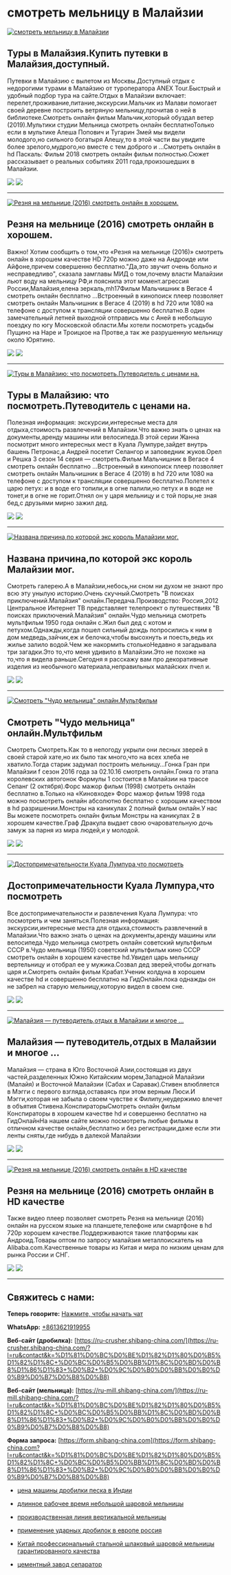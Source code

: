 # смотреть мельницу в Малайзии

<a href="https://swt.shibang-china.com/?l=ru&img&k=%D1%81%D0%BC%D0%BE%D1%82%D1%80%D0%B5%D1%82%D1%8C+%D0%BC%D0%B5%D0%BB%D1%8C%D0%BD%D0%B8%D1%86%D1%83+%D0%B2+%D0%9C%D0%B0%D0%BB%D0%B0%D0%B9%D0%B7%D0%B8%D0%B8" target="_blank">![смотреть мельницу в Малайзии](http://static.shibang-china.com/all-800x300/369.jpg)</a>

## Туры в Малайзия.Купить путевки в Малайзия,доступный.
Путевки в Малайзию с вылетом из Москвы.Доступный отдых с недорогими турами в Малайзию от туроператора ANEX Tour.Быстрый и удобный подбор тура на сайте.Отдых в Малайзии включает: перелет,проживание,питание,экскурсии.Мальчик из Малави помогает своей деревне построить ветряную мельницу,прочитав о ней в библиотеке.Смотреть онлайн фильм Мальчик,который обуздал ветер (2019).Мультики студии Мельница смотреть онлайн бесплатноТолько если в мультике Алеша Попович и Тугарин Змей мы видели молодого,но сильного богатыря Алешу,то в этой части вы увидите более зрелого,мудрого,но вместе с тем доброго и …Смотреть онлайн в hd Паскаль: Фильм 2018 смотреть онлайн фильм полностью.Сюжет рассказывает о реальных событиях 2011 года,произошедших в Малайзии.


<a href="https://whatsapp.shibangsoft.com/WhatsApp.php" target="_blank" title="WhatsApp">![](http://static.shibang-china.com/icon/whatsapp.png)</a> <a href="https://swt.shibang-china.com/?l=ru&icon&k=%D1%81%D0%BC%D0%BE%D1%82%D1%80%D0%B5%D1%82%D1%8C+%D0%BC%D0%B5%D0%BB%D1%8C%D0%BD%D0%B8%D1%86%D1%83+%D0%B2+%D0%9C%D0%B0%D0%BB%D0%B0%D0%B9%D0%B7%D0%B8%D0%B8" target="_blank">![](http://static.shibang-china.com/icon/chat-ru.png)</a>

---

<a href="https://swt.shibang-china.com/?l=ru&img&k=%D1%81%D0%BC%D0%BE%D1%82%D1%80%D0%B5%D1%82%D1%8C+%D0%BC%D0%B5%D0%BB%D1%8C%D0%BD%D0%B8%D1%86%D1%83+%D0%B2+%D0%9C%D0%B0%D0%BB%D0%B0%D0%B9%D0%B7%D0%B8%D0%B8" target="_blank">![Резня на мельнице (2016) смотреть онлайн в хорошем.](http://static.shibang-china.com/all-800x300/1066.jpg)</a>

## Резня на мельнице (2016) смотреть онлайн в хорошем.
Важно! Хотим сообщить о том,что &#171;Резня на мельнице (2016)&#187; смотреть онлайн в хорошем качестве HD 720p можно даже на Андроиде или Айфоне,причем совершенно бесплатно.&quot;Да,это звучит очень больно и несправедливо&quot;, сказала замглавы МИД о том,почему власти Малайзии льют воду на мельницу РФ,и пояснила этот момент.агрессия России,Малайзия,елена зеркаль,mh17Фильм Мальчишник в Вегасе 4 смотреть онлайн бесплатно …Встроенный в кинопоиск плеер позволяет смотреть онлайн Мальчишник в Вегасе 4 (2019) в hd 720 или 1080 на телефоне с доступом к трансляции совершенно бесплатно.В один замечательный летней выходной отправись мы с Аней в небольшую поездку по югу Московской области.Мы хотели посмотреть усадьбы Пущино на Наре и Троицкое на Протве,а так же разрушенную мельницу около Юрятино.


<a href="https://whatsapp.shibangsoft.com/WhatsApp.php" target="_blank" title="WhatsApp">![](http://static.shibang-china.com/icon/whatsapp.png)</a> <a href="https://swt.shibang-china.com/?l=ru&icon&k=%D1%81%D0%BC%D0%BE%D1%82%D1%80%D0%B5%D1%82%D1%8C+%D0%BC%D0%B5%D0%BB%D1%8C%D0%BD%D0%B8%D1%86%D1%83+%D0%B2+%D0%9C%D0%B0%D0%BB%D0%B0%D0%B9%D0%B7%D0%B8%D0%B8" target="_blank">![](http://static.shibang-china.com/icon/chat-ru.png)</a>

---

<a href="https://swt.shibang-china.com/?l=ru&img&k=%D1%81%D0%BC%D0%BE%D1%82%D1%80%D0%B5%D1%82%D1%8C+%D0%BC%D0%B5%D0%BB%D1%8C%D0%BD%D0%B8%D1%86%D1%83+%D0%B2+%D0%9C%D0%B0%D0%BB%D0%B0%D0%B9%D0%B7%D0%B8%D0%B8" target="_blank">![Туры в Малайзию: что посмотреть.Путеводитель с ценами на.](http://static.shibang-china.com/all-800x300/1300.jpg)</a>

## Туры в Малайзию: что посмотреть.Путеводитель с ценами на.
Полезная информация: экскурсии,интересные места для отдыха,стоимость развлечений в Малайзии.Что важно знать о ценах на документы,аренду машины или велосипеда.В этой серии Жанна посмотрит много интересных мест в Куала Лумпуре,зайдет внутрь башень Петронас,а Андрей посетит Селангор и заповедник жуков.Орел и Решка 3 сезон 14 серия — смотреть.Фильм Мальчишник в Вегасе 4 смотреть онлайн бесплатно …Встроенный в кинопоиск плеер позволяет смотреть онлайн Мальчишник в Вегасе 4 (2019) в hd 720 или 1080 на телефоне с доступом к трансляции совершенно бесплатно.Полетел к царю петух: и в воде его топили,и в огне палили,но петух и в воде не тонет,и в огне не горит.Отнял он у царя мельницу и с той поры,не зная бед,с друзьями мирно зажил дед.


<a href="https://whatsapp.shibangsoft.com/WhatsApp.php" target="_blank" title="WhatsApp">![](http://static.shibang-china.com/icon/whatsapp.png)</a> <a href="https://swt.shibang-china.com/?l=ru&icon&k=%D1%81%D0%BC%D0%BE%D1%82%D1%80%D0%B5%D1%82%D1%8C+%D0%BC%D0%B5%D0%BB%D1%8C%D0%BD%D0%B8%D1%86%D1%83+%D0%B2+%D0%9C%D0%B0%D0%BB%D0%B0%D0%B9%D0%B7%D0%B8%D0%B8" target="_blank">![](http://static.shibang-china.com/icon/chat-ru.png)</a>

---

<a href="https://swt.shibang-china.com/?l=ru&img&k=%D1%81%D0%BC%D0%BE%D1%82%D1%80%D0%B5%D1%82%D1%8C+%D0%BC%D0%B5%D0%BB%D1%8C%D0%BD%D0%B8%D1%86%D1%83+%D0%B2+%D0%9C%D0%B0%D0%BB%D0%B0%D0%B9%D0%B7%D0%B8%D0%B8" target="_blank">![Названа причина,по которой экс король Малайзии мог.](http://static.shibang-china.com/all-800x300/357.jpg)</a>

## Названа причина,по которой экс король Малайзии мог.
Смотреть галерею.А в Малайзии,небось,ни сном ни духом не знают про всю эту унылую историю.Очень скучный.Смотреть &quot;В поисках приключений.Малайзия&quot; онлайн.Передача.Производство: Россия,2012 Центральное Интернет ТВ представляет телепроект о путешествиях &quot;В поисках приключений.Малайзия&quot; онлайн.Чудо мельница смотреть мультфильм 1950 года онлайн с.Жил был дед с котом и петухом.Однажды,когда пошел сильный дождь попросились к ним в дом медведь,зайчик,еж и белочка,чтобы высохнуть и поесть,ведь их жилье залило водой.Чем же накормить столькоНедавно я загадывала три загадки.Это то,что меня удивило в Малайзии.Это не похоже на то,что я видела раньше.Сегодня я расскажу вам про декоративные изделия из необычного материала,неправильных малайских пчел и.


<a href="https://whatsapp.shibangsoft.com/WhatsApp.php" target="_blank" title="WhatsApp">![](http://static.shibang-china.com/icon/whatsapp.png)</a> <a href="https://swt.shibang-china.com/?l=ru&icon&k=%D1%81%D0%BC%D0%BE%D1%82%D1%80%D0%B5%D1%82%D1%8C+%D0%BC%D0%B5%D0%BB%D1%8C%D0%BD%D0%B8%D1%86%D1%83+%D0%B2+%D0%9C%D0%B0%D0%BB%D0%B0%D0%B9%D0%B7%D0%B8%D0%B8" target="_blank">![](http://static.shibang-china.com/icon/chat-ru.png)</a>

---

<a href="https://swt.shibang-china.com/?l=ru&img&k=%D1%81%D0%BC%D0%BE%D1%82%D1%80%D0%B5%D1%82%D1%8C+%D0%BC%D0%B5%D0%BB%D1%8C%D0%BD%D0%B8%D1%86%D1%83+%D0%B2+%D0%9C%D0%B0%D0%BB%D0%B0%D0%B9%D0%B7%D0%B8%D0%B8" target="_blank">![Смотреть &quot;Чудо мельница&quot; онлайн.Мультфильм](http://static.shibang-china.com/all-800x300/807.jpg)</a>

## Смотреть &quot;Чудо мельница&quot; онлайн.Мультфильм
Смотреть Смотреть.Как то в непогоду укрыли они лесных зверей в своей старой хате,но их было так много,что на всех хлеба не хватило.Тогда старик задумал построить мельницу…Гонка Гран при Малайзии f сезон 2016 года за 02.10.16 смотреть онлайн.Гонка го этапа королевских автогонок Формулы 1 состоится в Малайзии на трассе Сепанг (2 октября).Форс мажор фильм (1998) смотреть онлайн бесплатно в.Только на &#171;Киновходе&#187; Форс мажор фильм 1998 года можно посмотреть онлайн абсолютно бесплатно с хорошим качеством в hd разришении.Монстры на каникулах 2 полный фильм онлайн.У нас Вы можете посмотреть онлайн фильм Монстры на каникулах 2 в хорошем качестве.Граф Дракула выдает свою очаровательную дочь замуж за парня из мира людей,и у молодой.


<a href="https://whatsapp.shibangsoft.com/WhatsApp.php" target="_blank" title="WhatsApp">![](http://static.shibang-china.com/icon/whatsapp.png)</a> <a href="https://swt.shibang-china.com/?l=ru&icon&k=%D1%81%D0%BC%D0%BE%D1%82%D1%80%D0%B5%D1%82%D1%8C+%D0%BC%D0%B5%D0%BB%D1%8C%D0%BD%D0%B8%D1%86%D1%83+%D0%B2+%D0%9C%D0%B0%D0%BB%D0%B0%D0%B9%D0%B7%D0%B8%D0%B8" target="_blank">![](http://static.shibang-china.com/icon/chat-ru.png)</a>

---

<a href="https://swt.shibang-china.com/?l=ru&img&k=%D1%81%D0%BC%D0%BE%D1%82%D1%80%D0%B5%D1%82%D1%8C+%D0%BC%D0%B5%D0%BB%D1%8C%D0%BD%D0%B8%D1%86%D1%83+%D0%B2+%D0%9C%D0%B0%D0%BB%D0%B0%D0%B9%D0%B7%D0%B8%D0%B8" target="_blank">![Достопримечательности Куала Лумпура,что посмотреть](http://static.shibang-china.com/all-800x300/486.jpg)</a>

## Достопримечательности Куала Лумпура,что посмотреть
Все достопримечательности и развлечения Куала Лумпура: что посмотреть и чем заняться.Полезная информация: экскурсии,интересные места для отдыха,стоимость развлечений в Малайзии.Что важно знать о ценах на документы,аренду машины или велосипеда.Чудо мельница смотреть онлайн советский мультфильм СССР в.Чудо мельница (1950) советский мультфильм кино СССР смотреть онлайн в хорошем качестве hd.Увидел царь мельницу вертельницу и отобрал ее у мужика.Созвал дед зверей,чтобы догнать царя и.Смотреть онлайн фильм Крабат.Ученик колдуна в хорошем качестве hd и совершенно бесплатно на ГидОнлайн.пока однажды он не забрел на старую мельницу,которую видел в своем сне.


<a href="https://whatsapp.shibangsoft.com/WhatsApp.php" target="_blank" title="WhatsApp">![](http://static.shibang-china.com/icon/whatsapp.png)</a> <a href="https://swt.shibang-china.com/?l=ru&icon&k=%D1%81%D0%BC%D0%BE%D1%82%D1%80%D0%B5%D1%82%D1%8C+%D0%BC%D0%B5%D0%BB%D1%8C%D0%BD%D0%B8%D1%86%D1%83+%D0%B2+%D0%9C%D0%B0%D0%BB%D0%B0%D0%B9%D0%B7%D0%B8%D0%B8" target="_blank">![](http://static.shibang-china.com/icon/chat-ru.png)</a>

---

<a href="https://swt.shibang-china.com/?l=ru&img&k=%D1%81%D0%BC%D0%BE%D1%82%D1%80%D0%B5%D1%82%D1%8C+%D0%BC%D0%B5%D0%BB%D1%8C%D0%BD%D0%B8%D1%86%D1%83+%D0%B2+%D0%9C%D0%B0%D0%BB%D0%B0%D0%B9%D0%B7%D0%B8%D0%B8" target="_blank">![Малайзия — путеводитель,отдых в Малайзии и многое …](http://static.shibang-china.com/all-800x300/833.jpg)</a>

## Малайзия — путеводитель,отдых в Малайзии и многое …
Малайзия — страна в Юго Восточной Азии,состоящая из двух частей,разделенных Южно Китайским морем,Западной Малайзии (Малайя) и Восточной Малайзии (Сабах и Саравак).Стивен влюбляется в Мэгги с первого взгляда,оставаясь при этом верным Люси.И Мэгги,которая не забыла о своем чувстве к Филипу,неудержимо влечет в объятия Стивена.КонспираторыСмотреть онлайн фильм Конспираторы в хорошем качестве hd и совершенно бесплатно на ГидОнлайнНа нашем сайте можно посмотреть любые фильмы в отличном качестве онлайн,бесплатно и без регистрации,даже если эти ленты сняты,где нибудь в далекой Малайзии


<a href="https://whatsapp.shibangsoft.com/WhatsApp.php" target="_blank" title="WhatsApp">![](http://static.shibang-china.com/icon/whatsapp.png)</a> <a href="https://swt.shibang-china.com/?l=ru&icon&k=%D1%81%D0%BC%D0%BE%D1%82%D1%80%D0%B5%D1%82%D1%8C+%D0%BC%D0%B5%D0%BB%D1%8C%D0%BD%D0%B8%D1%86%D1%83+%D0%B2+%D0%9C%D0%B0%D0%BB%D0%B0%D0%B9%D0%B7%D0%B8%D0%B8" target="_blank">![](http://static.shibang-china.com/icon/chat-ru.png)</a>

---

<a href="https://swt.shibang-china.com/?l=ru&img&k=%D1%81%D0%BC%D0%BE%D1%82%D1%80%D0%B5%D1%82%D1%8C+%D0%BC%D0%B5%D0%BB%D1%8C%D0%BD%D0%B8%D1%86%D1%83+%D0%B2+%D0%9C%D0%B0%D0%BB%D0%B0%D0%B9%D0%B7%D0%B8%D0%B8" target="_blank">![Резня на мельнице (2016) смотреть онлайн в HD качестве](http://static.shibang-china.com/all-800x300/785.jpg)</a>

## Резня на мельнице (2016) смотреть онлайн в HD качестве
Также видео плеер позволяет смотреть Резня на мельнице (2016) онлайн на русском языке на планшете,телефоне или смартфоне в hd 720p хорошем качестве.Поддерживаются такие платформы как Андроид.Товары оптом по запросу малайзия металлоискатель на Alibaba.com.Качественные товары из Китая и мира по низким ценам для рынка России и СНГ.

<a href="https://whatsapp.shibangsoft.com/WhatsApp.php" target="_blank" title="WhatsApp">![](http://static.shibang-china.com/icon/whatsapp.png)</a> <a href="https://swt.shibang-china.com/?l=ru&icon&k=%D1%81%D0%BC%D0%BE%D1%82%D1%80%D0%B5%D1%82%D1%8C+%D0%BC%D0%B5%D0%BB%D1%8C%D0%BD%D0%B8%D1%86%D1%83+%D0%B2+%D0%9C%D0%B0%D0%BB%D0%B0%D0%B9%D0%B7%D0%B8%D0%B8" target="_blank">![](http://static.shibang-china.com/icon/chat-ru.png)</a>

---
## Свяжитесь с нами:

**Теперь говорите:** [Нажмите, чтобы начать чат](https://swt.shibang-china.com?l=ru&contact&k=%D1%81%D0%BC%D0%BE%D1%82%D1%80%D0%B5%D1%82%D1%8C+%D0%BC%D0%B5%D0%BB%D1%8C%D0%BD%D0%B8%D1%86%D1%83+%D0%B2+%D0%9C%D0%B0%D0%BB%D0%B0%D0%B9%D0%B7%D0%B8%D0%B8)

**WhatsApp:**  [+8613621919955](https://whatsapp.shibangsoft.com/WhatsApp.php)

**Веб-сайт (дробилка):** [https://ru-crusher.shibang-china.com/](https://ru-crusher.shibang-china.com/?l=ru&contact&k=%D1%81%D0%BC%D0%BE%D1%82%D1%80%D0%B5%D1%82%D1%8C+%D0%BC%D0%B5%D0%BB%D1%8C%D0%BD%D0%B8%D1%86%D1%83+%D0%B2+%D0%9C%D0%B0%D0%BB%D0%B0%D0%B9%D0%B7%D0%B8%D0%B8)

**Веб-сайт (мельница):** [https://ru-mill.shibang-china.com/](https://ru-mill.shibang-china.com/?l=ru&contact&k=%D1%81%D0%BC%D0%BE%D1%82%D1%80%D0%B5%D1%82%D1%8C+%D0%BC%D0%B5%D0%BB%D1%8C%D0%BD%D0%B8%D1%86%D1%83+%D0%B2+%D0%9C%D0%B0%D0%BB%D0%B0%D0%B9%D0%B7%D0%B8%D0%B8)

**Форма запроса:** [https://form.shibang-china.com](https://form.shibang-china.com?l=ru&contact&k=%D1%81%D0%BC%D0%BE%D1%82%D1%80%D0%B5%D1%82%D1%8C+%D0%BC%D0%B5%D0%BB%D1%8C%D0%BD%D0%B8%D1%86%D1%83+%D0%B2+%D0%9C%D0%B0%D0%BB%D0%B0%D0%B9%D0%B7%D0%B8%D0%B8)

* [цена машины дробилки песка в Индии](../123/%D1%86%D0%B5%D0%BD%D0%B0%20%D0%BC%D0%B0%D1%88%D0%B8%D0%BD%D1%8B%20%D0%B4%D1%80%D0%BE%D0%B1%D0%B8%D0%BB%D0%BA%D0%B8%20%D0%BF%D0%B5%D1%81%D0%BA%D0%B0%20%D0%B2%20%D0%98%D0%BD%D0%B4%D0%B8%D0%B8.md)

* [длинное рабочее время небольшой шаровой мельницы](../123/%D0%B4%D0%BB%D0%B8%D0%BD%D0%BD%D0%BE%D0%B5%20%D1%80%D0%B0%D0%B1%D0%BE%D1%87%D0%B5%D0%B5%20%D0%B2%D1%80%D0%B5%D0%BC%D1%8F%20%D0%BD%D0%B5%D0%B1%D0%BE%D0%BB%D1%8C%D1%88%D0%BE%D0%B9%20%D1%88%D0%B0%D1%80%D0%BE%D0%B2%D0%BE%D0%B9%20%D0%BC%D0%B5%D0%BB%D1%8C%D0%BD%D0%B8%D1%86%D1%8B.md)

* [производственная линия вертикальной мельницы](../123/%D0%BF%D1%80%D0%BE%D0%B8%D0%B7%D0%B2%D0%BE%D0%B4%D1%81%D1%82%D0%B2%D0%B5%D0%BD%D0%BD%D0%B0%D1%8F%20%D0%BB%D0%B8%D0%BD%D0%B8%D1%8F%20%D0%B2%D0%B5%D1%80%D1%82%D0%B8%D0%BA%D0%B0%D0%BB%D1%8C%D0%BD%D0%BE%D0%B9%20%D0%BC%D0%B5%D0%BB%D1%8C%D0%BD%D0%B8%D1%86%D1%8B.md)

* [применение ударных дробилок в европе россия](../125/%D0%BF%D1%80%D0%B8%D0%BC%D0%B5%D0%BD%D0%B5%D0%BD%D0%B8%D0%B5%20%D1%83%D0%B4%D0%B0%D1%80%D0%BD%D1%8B%D1%85%20%D0%B4%D1%80%D0%BE%D0%B1%D0%B8%D0%BB%D0%BE%D0%BA%20%D0%B2%20%D0%B5%D0%B2%D1%80%D0%BE%D0%BF%D0%B5%20%D1%80%D0%BE%D1%81%D1%81%D0%B8%D1%8F.md)

* [Китай профессиональный стальной шлаковый шаровой мельницы гарантированного качества](../123/%D0%9A%D0%B8%D1%82%D0%B0%D0%B9%20%D0%BF%D1%80%D0%BE%D1%84%D0%B5%D1%81%D1%81%D0%B8%D0%BE%D0%BD%D0%B0%D0%BB%D1%8C%D0%BD%D1%8B%D0%B9%20%D1%81%D1%82%D0%B0%D0%BB%D1%8C%D0%BD%D0%BE%D0%B9%20%D1%88%D0%BB%D0%B0%D0%BA%D0%BE%D0%B2%D1%8B%D0%B9%20%D1%88%D0%B0%D1%80%D0%BE%D0%B2%D0%BE%D0%B9%20%D0%BC%D0%B5%D0%BB%D1%8C%D0%BD%D0%B8%D1%86%D1%8B%20%D0%B3%D0%B0%D1%80%D0%B0%D0%BD%D1%82%D0%B8%D1%80%D0%BE%D0%B2%D0%B0%D0%BD%D0%BD%D0%BE%D0%B3%D0%BE%20%D0%BA%D0%B0%D1%87%D0%B5%D1%81%D1%82%D0%B2%D0%B0.md)

* [цементный завод сепаратор](../125/%D1%86%D0%B5%D0%BC%D0%B5%D0%BD%D1%82%D0%BD%D1%8B%D0%B9%20%D0%B7%D0%B0%D0%B2%D0%BE%D0%B4%20%D1%81%D0%B5%D0%BF%D0%B0%D1%80%D0%B0%D1%82%D0%BE%D1%80.md)
